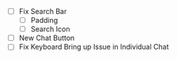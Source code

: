 - [ ] Fix Search Bar
  - [ ] Padding
  - [ ] Search Icon 
- [ ] New Chat Button
- [ ] Fix Keyboard Bring up Issue in Individual Chat